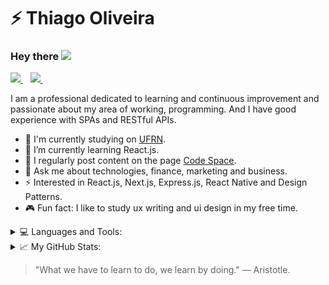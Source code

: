 <!-- ### Hi there 👋 -->

<!--
**ThiagoOliveiraCordeiro/ThiagoOliveiraCordeiro** is a ✨ _special_ ✨ repository because its `README.md` (this file) appears on your GitHub profile.

Here are some ideas to get you started:

- 🔭 I’m currently working on ...
- 🌱 I’m currently learning ...
- 👯 I’m looking to collaborate on ...
- 🤔 I’m looking for help with ...
- 💬 Ask me about ...
- 📫 How to reach me: ...
- 😄 Pronouns: ...
- ⚡ Fun fact: ...
-->
# ⚡ Thiago Oliveira

### Hey there <img src="https://media.giphy.com/media/hvRJCLFzcasrR4ia7z/giphy.gif" width="25px">

<p>
<a href="https://www.linkedin.com/in/thiago-de-oliveira-cordeiro-32562b1b6/">
    <img src="https://img.shields.io/badge/linkedin-%230077B5.svg?&style=for-the-badge&logo=linkedin&logoColor=white" />
</a>&nbsp;&nbsp;
<a href="mailto:thiagoty52@gmail.com">
    <img src="https://img.shields.io/badge/Gmail-D14836?style=for-the-badge&logo=gmail&logoColor=white" />        
</a>&nbsp;&nbsp; 
</p>

I am a professional dedicated to learning and continuous improvement and passionate about my area of ​​working, programming. And I have good experience with SPAs and RESTful APIs.

- 🔭 I'm currently studying on [UFRN](https://www.ufrn.br/).
- 🌱 I’m currently learning React.js.
- 👯 I regularly post content on the page [Code Space](https://www.instagram.com/code.space_/).
- 💬 Ask me about technologies, finance, marketing and business.
- ⚡ Interested in React.js, Next.js, Express.js, React Native and Design Patterns.
- 🎮 Fun fact: I like to study ux writing and ui design in my free time.


<details>
    <summary> 💻 Languages and Tools: </summary> 
    <pre> 
    <code> <img alt="icone do html5" height="25" width="25" src="https://raw.githubusercontent.com/devicons/devicon/master/icons/html5/html5-original.svg"></code>
    <code> <img alt="icone do css3" height="25" width="25" src="https://raw.githubusercontent.com/devicons/devicon/master/icons/css3/css3-original.svg"></code>
    <code><img alt="icone do JavaScript" height="25" width="25" src="https://raw.githubusercontent.com/devicons/devicon/master/icons/javascript/javascript-original.svg"></code>
    <code><img alt="icone do BootStrap" height="25" width="25" src="https://raw.githubusercontent.com/devicons/devicon/master/icons/bootstrap/bootstrap-plain.svg"></code>
    <code><img alt="icone do TypeScript" height="25" width="25" src="https://raw.githubusercontent.com/devicons/devicon/master/icons/typescript/typescript-original.svg"></code>
    <code><img alt="icone do BabelJS" height="25" width="25" src="https://raw.githubusercontent.com/devicons/devicon/master/icons/babel/babel-original.svg"></code>
    <code><img alt="icone do Webpack" height="25" width="25" src="https://raw.githubusercontent.com/devicons/devicon/master/icons/webpack/webpack-original.svg"></code>
    <code><img alt="icone do ReactJS" height="25" width="25" src="https://raw.githubusercontent.com/devicons/devicon/master/icons/react/react-original.svg"></code>
    <code><img alt="icone do NextJS" height="25" width="25" src="https://raw.githubusercontent.com/devicons/devicon/master/icons/nextjs/nextjs-original.svg"></code>
    <code><img alt="icone do ExpressJS" height="25" width="25" src="https://raw.githubusercontent.com/devicons/devicon/master/icons/express/express-original.svg"></code>
    <code><img alt="icone do Python" height="25" width="25" src="https://raw.githubusercontent.com/devicons/devicon/master/icons/python/python-original.svg"></code>
    <code><img alt="icone do Django" height="25" width="25" src="https://raw.githubusercontent.com/devicons/devicon/master/icons/django/django-original.svg"></code>
    <code><img alt="icone do MySql" height="25" width="25" src="https://raw.githubusercontent.com/devicons/devicon/master/icons/mysql/mysql-original.svg"></code>
    <code><img alt="icone do C" height="25" width="25" src="https://raw.githubusercontent.com/devicons/devicon/master/icons/c/c-original.svg"></code>
    <code><img alt="icone do CPP" height="25" width="25" src="https://raw.githubusercontent.com/devicons/devicon/master/icons/cplusplus/cplusplus-original.svg"></code>
    <code><img alt="icone do Linux" height="25" width="25" src="https://raw.githubusercontent.com/devicons/devicon/master/icons/linux/linux-original.svg"></code>
    </pre>
</details>

<details>
<summary> 📈 My GitHub Stats: </summary>
<img align="left" src="https://github-readme-stats.vercel.app/api/top-langs/?username=ThiagoOliveiraCordeiro&&theme=react&layout=compact&langs_count=10"/>
<img src="https://github-readme-stats.vercel.app/api?username=ThiagoOliveiraCordeiro&show_icons=true&theme=react" alt="ThiagoOliveiraCordeiro" />
</details>

<blockquote><p>"What we have to learn to do, we learn by doing." ― Aristotle.</p></blockquote>
<!-- <p style="align=center;"> -->
<!-- Change the `github-readme-stats.anuraghazra1.vercel.app` to `github-readme-stats.vercel.app`  -->
<!-- </p> -->
<!-- &theme=material-palenight -->
<!-- &theme=gotham -->

<!-- I am a professional dedicated to learning and continuous improvement and passionate about my area of ​​studying, programming. :rocket: 

 👨🏽‍💻 Front-end developer with: Html, Css/Sass, JavaScript/TypeScript e React. 💜

:books: Academic background: Graduating in Computer Science from the Universidade Federal do Rio Grande do Norte (UFRN) and technician in Administration from the Instituto Federal de Educação, Ciência e Tecnologia do Rio Grande do Norte (IFRN). -->